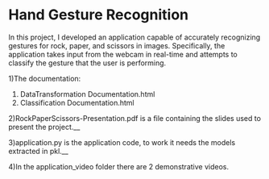 # Hand Gesture Recognition
In this project, I developed an application capable of accurately recognizing gestures for rock, paper, and scissors in images.
Specifically, the application takes input from the webcam in real-time and attempts to classify the gesture that the user is performing.

1)The documentation:
  1) DataTransformation Documentation.html
  2) Classification Documentation.html

2)RockPaperScissors-Presentation.pdf is a file containing the slides used to present the project.__

3)application.py is the application code, to work it needs the models extracted in pkl.__

4)In the application_video folder there are 2 demonstrative videos.
